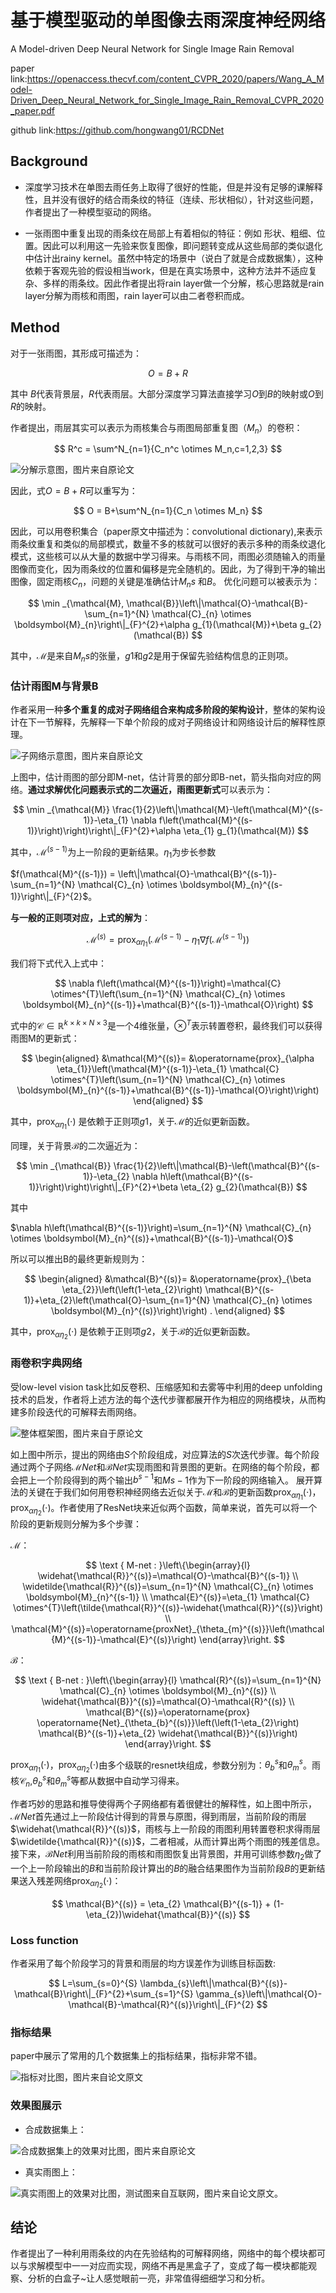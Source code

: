 # 基于模型驱动的单图像去雨深度神经网络
A Model-driven Deep Neural Network for Single Image Rain Removal

paper link:https://openaccess.thecvf.com/content_CVPR_2020/papers/Wang_A_Model-Driven_Deep_Neural_Network_for_Single_Image_Rain_Removal_CVPR_2020_paper.pdf

github link:https://github.com/hongwang01/RCDNet
## Background
* 深度学习技术在单图去雨任务上取得了很好的性能，但是并没有足够的课解释性，且并没有很好的结合雨条纹的特征（连续、形状相似），针对这些问题，作者提出了一种模型驱动的网络。

* 一张雨图中重复出现的雨条纹在局部上有着相似的特征：例如 形状、粗细、位置。因此可以利用这一先验来恢复图像，即问题转变成从这些局部的类似退化中估计出rainy kernel。虽然中特定的场景中（说白了就是合成数据集），这种依赖于客观先验的假设相当work，但是在真实场景中，这种方法并不适应复杂、多样的雨条纹。因此作者提出将rain layer做一个分解，核心思路就是rain layer分解为雨核和雨图，rain layer可以由二者卷积而成。

## Method
对于一张雨图，其形成可描述为：

$$
O=B+R
$$

其中 $B$代表背景层，$R$代表雨层。大部分深度学习算法直接学习$O$到$B$的映射或$O$到$R$的映射。

作者提出，雨层其实可以表示为雨核集合与雨图局部重复图（$M_n$）的卷积：

$$
R^c = \sum^N_{n=1}{C_n^c \otimes M_n,c=1,2,3}
$$

![分解示意图，图片来自原论文](https://img-blog.csdnimg.cn/bb623e7f09cc492cb025160e27a41b49.png?x-oss-process=image/watermark,type_ZHJvaWRzYW5zZmFsbGJhY2s,shadow_50,text_Q1NETiBA6I-c6I-cQ2hpY2tlbg==,size_20,color_FFFFFF,t_70,g_se,x_16#pic_center)

因此，式$O=B+R$可以重写为：

$$
O = B+\sum^N_{n=1}{C_n \otimes M_n}
$$

因此，可以用卷积集合（paper原文中描述为：convolutional dictionary),来表示雨条纹重复和类似的局部模式，数量不多的核就可以很好的表示多种的雨条纹退化模式，这些核可以从大量的数据中学习得来。与雨核不同，雨图必须随输入的雨量图像而变化，因为雨条纹的位置和偏移是完全随机的。因此，为了得到干净的输出图像，固定雨核$C_n$，问题的关键是准确估计$M_ns$ 和$B$。
优化问题可以被表示为：

$$
\min _{\mathcal{M}, \mathcal{B}}\left\|\mathcal{O}-\mathcal{B}-\sum_{n=1}^{N} \mathcal{C}_{n} \otimes \boldsymbol{M}_{n}\right\|_{F}^{2}+\alpha g_{1}(\mathcal{M})+\beta g_{2}(\mathcal{B})
$$

其中，$\mathcal{M}$是来自$M_ns$的张量，$g1$和$g2$是用于保留先验结构信息的正则项。

### 估计雨图M与背景B

作者采用一种**多个重复的成对子网络组合来构成多阶段的架构设计**，整体的架构设计在下一节解释，先解释一下单个阶段的成对子网络设计和网络设计后的解释性原理。

![子网络示意图，图片来自原论文](https://img-blog.csdnimg.cn/ca977e37a6fd47109ef8d8319776861f.png?x-oss-process=image/watermark,type_ZHJvaWRzYW5zZmFsbGJhY2s,shadow_50,text_Q1NETiBA6I-c6I-cQ2hpY2tlbg==,size_14,color_FFFFFF,t_70,g_se,x_16#pic_center)

上图中，估计雨图的部分即M-net，估计背景的部分即B-net，箭头指向对应的网络。**通过求解优化问题表示式的二次逼近，雨图更新式**可以表示为：

$$
\min _{\mathcal{M}} \frac{1}{2}\left\|\mathcal{M}-\left(\mathcal{M}^{(s-1)}-\eta_{1} \nabla f\left(\mathcal{M}^{(s-1)}\right)\right)\right\|_{F}^{2}+\alpha \eta_{1} g_{1}(\mathcal{M})
$$

其中，$\mathcal{M}^{(s-1)}$为上一阶段的更新结果。$\eta_{1}$为步长参数

$f(\mathcal{M}^{(s-1)}) = \left\|\mathcal{O}-\mathcal{B}^{(s-1)}-\sum_{n=1}^{N} \mathcal{C}_{n} \otimes \boldsymbol{M}_{n}^{(s-1)}\right\|_{F}^{2}$。

**与一般的正则项对应，上式的解为**：

$$
\mathcal{M}^{(s)}=\operatorname{prox}_{\alpha \eta_{1}}\left(\mathcal{M}^{(s-1)}-\eta_{1} \nabla f\left(\mathcal{M}^{(s-1)}\right)\right)
$$

我们将下式代入上式中：

$$
\nabla f\left(\mathcal{M}^{(s-1)}\right)=\mathcal{C} \otimes^{T}\left(\sum_{n=1}^{N} \mathcal{C}_{n} \otimes \boldsymbol{M}_{n}^{(s-1)}+\mathcal{B}^{(s-1)}-\mathcal{O}\right)
$$

式中的$\mathcal{C} \in \mathbb{R}^{k \times k \times N \times 3}$是一个4维张量，$\otimes^{T}$表示转置卷积，最终我们可以获得雨图M的更新式：

$$
\begin{aligned}
&\mathcal{M}^{(s)}= 
&\operatorname{prox}_{\alpha \eta_{1}}\left(\mathcal{M}^{(s-1)}-\eta_{1} \mathcal{C} \otimes^{T}\left(\sum_{n=1}^{N} \mathcal{C}_{n} \otimes \boldsymbol{M}_{n}^{(s-1)}+\mathcal{B}^{(s-1)}-\mathcal{O}\right)\right)
\end{aligned}
$$

其中，$\operatorname{prox}_{\alpha \eta_{1}}(\cdot)$ 是依赖于正则项$g1$，关于$\mathcal{M}$的近似更新函数。

同理，关于背景$\mathcal{B}$的二次逼近为：

$$
\min _{\mathcal{B}} \frac{1}{2}\left\|\mathcal{B}-\left(\mathcal{B}^{(s-1)}-\eta_{2} \nabla h\left(\mathcal{B}^{(s-1)}\right)\right)\right\|_{F}^{2}+\beta \eta_{2} g_{2}(\mathcal{B})
$$

其中

$\nabla h\left(\mathcal{B}^{(s-1)}\right)=\sum_{n=1}^{N} \mathcal{C}_{n} \otimes \boldsymbol{M}_{n}^{(s)}+\mathcal{B}^{(s-1)}-\mathcal{O}$

所以可以推出B的最终更新规则为：

$$
\begin{aligned}
&\mathcal{B}^{(s)}= 
&\operatorname{prox}_{\beta \eta_{2}}\left(\left(1-\eta_{2}\right) \mathcal{B}^{(s-1)}+\eta_{2}\left(\mathcal{O}-\sum_{n=1}^{N} \mathcal{C}_{n} \otimes \boldsymbol{M}_{n}^{(s)}\right)\right) .
\end{aligned}
$$

其中，$\operatorname{prox}_{\alpha \eta_{2}}(\cdot)$ 是依赖于正则项$g2$，关于$\mathcal{B}$的近似更新函数。

### 雨卷积字典网络
受low-level vision task比如反卷积、压缩感知和去雾等中利用的deep unfolding技术的启发，作者将上述方法的每个迭代步骤都展开作为相应的网络模块，从而构建多阶段迭代的可解释去雨网络。

![整体框架图，图片来自于原论文](https://img-blog.csdnimg.cn/cfbf7acda49d4c589bd228c8b789d552.png?x-oss-process=image/watermark,type_ZHJvaWRzYW5zZmFsbGJhY2s,shadow_50,text_Q1NETiBA6I-c6I-cQ2hpY2tlbg==,size_20,color_FFFFFF,t_70,g_se,x_16#pic_center)

如上图中所示，提出的网络由$S$个阶段组成，对应算法的$S$次迭代步骤。每个阶段通过两个子网络$\mathcal{M}Net$和$\mathcal{B}Net$实现雨图和背景图的更新。在网络的每个阶段，都会把上一个阶段得到的两个输出$b^{s-1}$和$M{s-1}$作为下一阶段的网络输入。
展开算法的关键在于我们如何用卷积神经网络去近似关于$\mathcal{M}$和$\mathcal{B}$的更新函数$\operatorname{prox}_{\alpha \eta_{1}}(\cdot)$，$\operatorname{prox}_{\alpha \eta_{2}}(\cdot)$。作者使用了ResNet块来近似两个函数，简单来说，首先可以将一个阶段的更新规则分解为多个步骤：

$\mathcal{M}$：

$$
\text { M-net : }\left\{\begin{array}{l}
\widehat{\mathcal{R}}^{(s)}=\mathcal{O}-\mathcal{B}^{(s-1)} \\
\widetilde{\mathcal{R}}^{(s)}=\sum_{n=1}^{N} \mathcal{C}_{n} \otimes \boldsymbol{M}_{n}^{(s-1)} \\
\mathcal{E}^{(s)}=\eta_{1} \mathcal{C} \otimes^{T}\left(\tilde{\mathcal{R}}^{(s)}-\widehat{\mathcal{R}}^{(s)}\right) \\
\mathcal{M}^{(s)}=\operatorname{proxNet}_{\theta_{m}^{(s)}}\left(\mathcal{M}^{(s-1)}-\mathcal{E}^{(s)}\right)
\end{array}\right.
$$

$\mathcal{B}$：

$$
\text { B-net : }\left\{\begin{array}{l}
\mathcal{R}^{(s)}=\sum_{n=1}^{N} \mathcal{C}_{n} \otimes \boldsymbol{M}_{n}^{(s)} \\
\widehat{\mathcal{B}}^{(s)}=\mathcal{O}-\mathcal{R}^{(s)} \\
\mathcal{B}^{(s)}=\operatorname{prox} \operatorname{Net}_{\theta_{b}^{(s)}}\left(\left(1-\eta_{2}\right) \mathcal{B}^{(s-1)}+\eta_{2} \widehat{\mathcal{B}}^{(s)}\right)
\end{array}\right.
$$

$\operatorname{prox}_{\alpha \eta_{1}}(\cdot)$，$\operatorname{prox}_{\alpha \eta_{2}}(\cdot)$由多个级联的resnet块组成，参数分别为：$\theta_b^s$和$\theta_m^s$。雨核$\mathcal{C}_{n}$,$\theta_b^s$和$\theta_m^s$等都从数据中自动学习得来。

作者巧妙的思路和推导使得两个子网络都有着很健壮的解释性，如上图中所示，$\mathcal{M}Net$首先通过上一阶段估计得到的背景与原图，得到雨层，当前阶段的雨层$\widehat{\mathcal{R}}^{(s)}$，雨核与上一阶段的雨图利用转置卷积求得雨层$\widetilde{\mathcal{R}}^{(s)}$，二者相减，从而计算出两个雨图的残差信息。接下来，$\mathcal{B}Net$利用当前阶段的雨核和雨图恢复出背景图，并用可训练参数$\eta_{2}$做了一个上一阶段输出的$B$和当前阶段计算出的$B$的融合结果图作为当前阶段$B$的更新结果送入残差网络$\operatorname{prox}_{\alpha \eta_{2}}(\cdot)$：

$$
\mathcal{B}^{(s)} = \eta_{2} \mathcal{B}^{(s-1)} + (1- \eta_{2})\widehat{\mathcal{B}}^{(s)}
$$

### Loss function
作者采用了每个阶段学习的背景和雨层的均方误差作为训练目标函数:

$$
L=\sum_{s=0}^{S} \lambda_{s}\left\|\mathcal{B}^{(s)}-\mathcal{B}\right\|_{F}^{2}+\sum_{s=1}^{S} \gamma_{s}\left\|\mathcal{O}-\mathcal{B}-\mathcal{R}^{(s)}\right\|_{F}^{2}
$$

### 指标结果
paper中展示了常用的几个数据集上的指标结果，指标非常不错。

![指标对比图，图片来自论文原文](https://img-blog.csdnimg.cn/7793ce8dd35147358315ad0806b1cf1e.png?x-oss-process=image/watermark,type_ZHJvaWRzYW5zZmFsbGJhY2s,shadow_50,text_Q1NETiBA6I-c6I-cQ2hpY2tlbg==,size_16,color_FFFFFF,t_70,g_se,x_16#pic_center)

### 效果图展示
* 合成数据集上：

![合成数据集上的效果对比图，图片来自原论文](https://img-blog.csdnimg.cn/0ca451a3d6c4434d9e8365c82baceeb7.png?x-oss-process=image/watermark,type_ZHJvaWRzYW5zZmFsbGJhY2s,shadow_50,text_Q1NETiBA6I-c6I-cQ2hpY2tlbg==,size_20,color_FFFFFF,t_70,g_se,x_16#pic_center)

* 真实雨图上：

![真实雨图上的效果对比图，测试图来自互联网，图片来自论文原文。](https://img-blog.csdnimg.cn/cca66cc353a7403cbce2a8789b5e16ff.png?x-oss-process=image/watermark,type_ZHJvaWRzYW5zZmFsbGJhY2s,shadow_50,text_Q1NETiBA6I-c6I-cQ2hpY2tlbg==,size_20,color_FFFFFF,t_70,g_se,x_16#pic_center)


## 结论
作者提出了一种利用雨条纹的内在先验结构的可解释网络，网络中的每个模块都可以与求解模型中一一对应而实现，网络不再是黑盒子了，变成了每一模块都能观察、分析的白盒子~让人感觉眼前一亮，非常值得细细学习和分析。